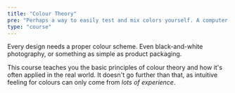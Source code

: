 ```yaml
---
title: "Colour Theory"
pre: "Perhaps a way to easily test and mix colors yourself. A computer with internet, or paper and paint."
type: "course"
---
```


Every design needs a proper colour scheme. Even black-and-white photography, or something as simple as product packaging.

This course teaches you the basic principles of colour theory and how it's often applied in the real world. It doesn't go further than that, as intuitive feeling for colours can only come from _lots of experience_.